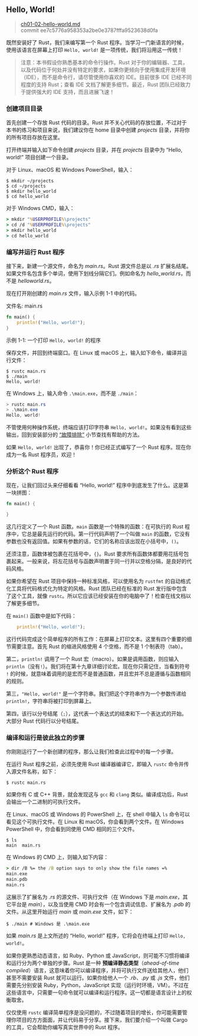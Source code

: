 ## Hello, World!

> [ch01-02-hello-world.md](https://github.com/rust-lang/book/blob/main/src/ch01-02-hello-world.md)
> <br>
> commit ee7c5776a958353a2be0e3787fffa9523638d0fa

既然安装好了 Rust，我们来编写第一个 Rust 程序。当学习一门新语言的时候，使用该语言在屏幕上打印 `Hello, world!` 是一项传统，我们将沿用这一传统！

> 注意：本书假设你熟悉基本的命令行操作。Rust 对于你的编辑器、工具，以及代码位于何处并没有特定的要求，如果你更倾向于使用集成开发环境（IDE），而不是命令行，请尽管使用你喜欢的 IDE。目前很多 IDE 已经不同程度的支持 Rust；查看 IDE 文档了解更多细节。最近，Rust 团队已经致力于提供强大的 IDE 支持，而且进展飞速！

### 创建项目目录

首先创建一个存放 Rust 代码的目录。Rust 并不关心代码的存放位置，不过对于本书的练习和项目来说，我们建议你在 home 目录中创建 *projects* 目录，并将你的所有项目存放在这里。

打开终端并输入如下命令创建 *projects* 目录，并在 *projects* 目录中为 “Hello, world!” 项目创建一个目录。

对于 Linux、macOS 和 Windows PowerShell，输入：

```console
$ mkdir ~/projects
$ cd ~/projects
$ mkdir hello_world
$ cd hello_world
```

对于 Windows CMD，输入：

```cmd
> mkdir "%USERPROFILE%\projects"
> cd /d "%USERPROFILE%\projects"
> mkdir hello_world
> cd hello_world
```

### 编写并运行 Rust 程序

接下来，新建一个源文件，命名为 *main.rs*。Rust 源文件总是以 *.rs* 扩展名结尾。如果文件名包含多个单词，使用下划线分隔它们。例如命名为 *hello_world.rs*，而不是 *helloworld.rs*。

现在打开刚创建的 *main.rs* 文件，输入示例 1-1 中的代码。

<span class="filename">文件名: main.rs</span>

```rust
fn main() {
    println!("Hello, world!");
}
```

<span class="caption">示例 1-1: 一个打印 `Hello, world!` 的程序</span>

保存文件，并回到终端窗口。在 Linux 或 macOS 上，输入如下命令，编译并运行文件：

```console
$ rustc main.rs
$ ./main
Hello, world!
```

在 Windows 上，输入命令 `.\main.exe`，而不是 `./main`：

```powershell
> rustc main.rs
> .\main.exe
Hello, world!
```

不管使用何种操作系统，终端应该打印字符串 `Hello, world!`。如果没有看到这些输出，回到安装部分的 [“故障排除”][troubleshooting] 小节查找有帮助的方法。

如果 `Hello, world!` 出现了，恭喜你！你已经正式编写了一个 Rust 程序。现在你成为一名 Rust 程序员，欢迎！

### 分析这个 Rust 程序

现在，让我们回过头来仔细看看 “Hello, world!” 程序中到底发生了什么。这是第一块拼图：

```rust
fn main() {

}
```

这几行定义了一个 Rust 函数。`main` 函数是一个特殊的函数：在可执行的 Rust 程序中，它总是最先运行的代码。第一行代码声明了一个叫做 `main` 的函数，它没有参数也没有返回值。如果有参数的话，它们的名称应该出现在小括号中，`()`。

还须注意，函数体被包裹在花括号中，`{}`。Rust 要求所有函数体都要用花括号包裹起来。一般来说，将左花括号与函数声明置于同一行并以空格分隔，是良好的代码风格。

如果你希望在 Rust 项目中保持一种标准风格，可以使用名为 `rustfmt` 的自动格式化工具将代码格式化为特定的风格。Rust 团队已经在标准的 Rust 发行版中包含了这个工具，就像 `rustc`。所以它应该已经安装在你的电脑中了！检查在线文档以了解更多细节。

在 `main()` 函数中是如下代码：

```rust
    println!("Hello, world!");
```

这行代码完成这个简单程序的所有工作：在屏幕上打印文本。这里有四个重要的细节需要注意。首先 Rust 的缩进风格使用 4 个空格，而不是 1 个制表符（tab）。

第二，`println!` 调用了一个 Rust 宏（macro）。如果是调用函数，则应输入 `println`（没有`!`）。我们将在第十九章详细讨论宏。现在你只需记住，当看到符号 `!` 的时候，就意味着调用的是宏而不是普通函数，并且宏并不总是遵循与函数相同的规则。

第三，`"Hello, world!"` 是一个字符串。我们把这个字符串作为一个参数传递给 `println!`，字符串将被打印到屏幕上。

第四，该行以分号结尾（`;`），这代表一个表达式的结束和下一个表达式的开始。大部分 Rust 代码行以分号结尾。

### 编译和运行是彼此独立的步骤

你刚刚运行了一个新创建的程序，那么让我们检查此过程中的每一个步骤。

在运行 Rust 程序之前，必须先使用 Rust 编译器编译它，即输入 `rustc` 命令并传入源文件名称，如下：

```console
$ rustc main.rs
```

如果你有 C 或 C++ 背景，就会发现这与 `gcc` 和 `clang` 类似。编译成功后，Rust 会输出一个二进制的可执行文件。

在 Linux、macOS 或 Windows 的 PowerShell 上，在 shell 中输入 `ls` 命令可以看见这个可执行文件。在 Linux 和 macOS，你会看到两个文件。在 Windows PowerShell 中，你会看到同使用 CMD 相同的三个文件。

```console
$ ls
main  main.rs
```

在 Windows 的 CMD 上，则输入如下内容：

```cmd
> dir /B %= the /B option says to only show the file names =%
main.exe
main.pdb
main.rs
```

这展示了扩展名为 *.rs* 的源文件、可执行文件（在 Windows 下是 *main.exe*，其它平台是 *main*），以及当使用 CMD 时会有一个包含调试信息、扩展名为 *.pdb* 的文件。从这里开始运行 *main* 或 *main.exe* 文件，如下：

```console
$ ./main # Windows 是 .\main.exe
```

如果 *main.rs* 是上文所述的 “Hello, world!” 程序，它将会在终端上打印 `Hello, world!`。

如果你更熟悉动态语言，如 Ruby、Python 或 JavaScript，则可能不习惯将编译和运行分为两个单独的步骤。Rust 是一种 **预编译静态类型**（*ahead-of-time compiled*）语言，这意味着你可以编译程序，并将可执行文件送给其他人，他们甚至不需要安装 Rust 就可以运行。如果你给他人一个 *.rb*、*.py* 或 *.js* 文件，他们需要先分别安装 Ruby，Python，JavaScript 实现（运行时环境，VM）。不过在这些语言中，只需要一句命令就可以编译和运行程序。这一切都是语言设计上的权衡取舍。

仅仅使用 `rustc` 编译简单程序是没问题的，不过随着项目的增长，你可能需要管理你项目的方方面面，并让代码易于分享。接下来，我们要介绍一个叫做 Cargo 的工具，它会帮助你编写真实世界中的 Rust 程序。

[troubleshooting]: ch01-01-installation.html#troubleshooting
